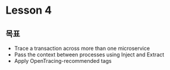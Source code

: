 # Lesson 4

## 목표

- Trace a transaction across more than one microservice
- Pass the context between processes using Inject and Extract
- Apply OpenTracing-recommended tags